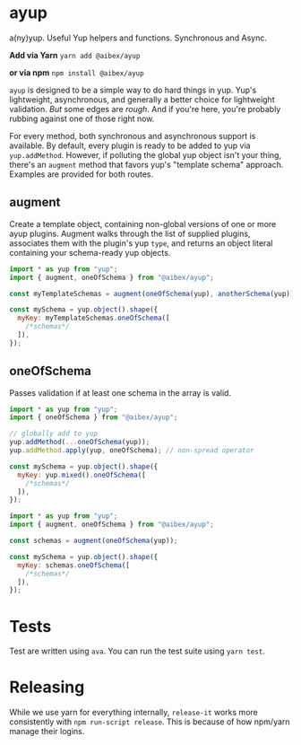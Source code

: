 # ayup

a(ny)yup. Useful Yup helpers and functions. Synchronous and Async.

**Add via Yarn**
`yarn add @aibex/ayup`

**or via npm**
`npm install @aibex/ayup`

`ayup` is designed to be a simple way to do hard things in yup. Yup's lightweight, asynchronous, and generally a better choice for lightweight validation. _But_ some edges are _rough_. And if you're here, you're probably rubbing against one of those right now.

For every method, both synchronous and asynchronous support is available. By default, every plugin is ready to be added to yup via `yup.addMethod`. However, if polluting the global yup object isn't your thing, there's an `augment` method that favors yup's "template schema" approach. Examples are provided for both routes.

## augment

Create a template object, containing non-global versions of one or more ayup plugins. Augment walks through the list of supplied plugins, associates them with the plugin's yup `type`, and returns an object literal containing your schema-ready yup objects.

```js
import * as yup from "yup";
import { augment, oneOfSchema } from "@aibex/ayup";

const myTemplateSchemas = augment(oneOfSchema(yup), anotherSchema(yup));

const mySchema = yup.object().shape({
  myKey: myTemplateSchemas.oneOfSchema([
    /*schemas*/
  ]),
});
```

## oneOfSchema

Passes validation if at least one schema in the array is valid.

```js
import * as yup from "yup";
import { oneOfSchema } from "@aibex/ayup";

// globally add to yup
yup.addMethod(...oneOfSchema(yup));
yup.addMethod.apply(yup, oneOfSchema); // non-spread operator

const mySchema = yup.object().shape({
  myKey: yup.mixed().oneOfSchema([
    /*schemas*/
  ]),
});
```

```js
import * as yup from "yup";
import { augment, oneOfSchema } from "@aibex/ayup";

const schemas = augment(oneOfSchema(yup));

const mySchema = yup.object().shape({
  myKey: schemas.oneOfSchema([
    /*schemas*/
  ]),
});
```

# Tests

Test are written using `ava`. You can run the test suite using `yarn test`.

# Releasing

While we use yarn for everything internally, `release-it` works more consistently with `npm run-script release`. This is because of how npm/yarn manage their logins.
